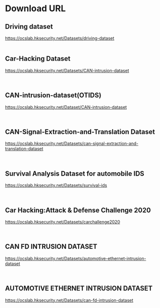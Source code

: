 # Download URL
  

## Driving dataset
https://ocslab.hksecurity.net/Datasets/driving-dataset  
<br>
## Car-Hacking Dataset
https://ocslab.hksecurity.net/Datasets/CAN-intrusion-dataset

<br>

## CAN-intrusion-dataset(OTIDS)
https://ocslab.hksecurity.net/Dataset/CAN-intrusion-dataset  

<br>

## CAN-Signal-Extraction-and-Translation Dataset
https://ocslab.hksecurity.net/Datasets/can-signal-extraction-and-translation-dataset  

<br>

## Survival Analysis Dataset for automobile IDS
https://ocslab.hksecurity.net/Datasets/survival-ids  

<br>

## Car Hacking:Attack & Defense Challenge 2020
https://ocslab.hksecurity.net/Datasets/carchallenge2020  

<br>

## CAN FD INTRUSION DATASET
https://ocslab.hksecurity.net/Datasets/automotive-ethernet-intrusion-dataset 

<br>

## AUTOMOTIVE ETHERNET INTRUSION DATASET
https://ocslab.hksecurity.net/Datasets/can-fd-intrusion-dataset 

